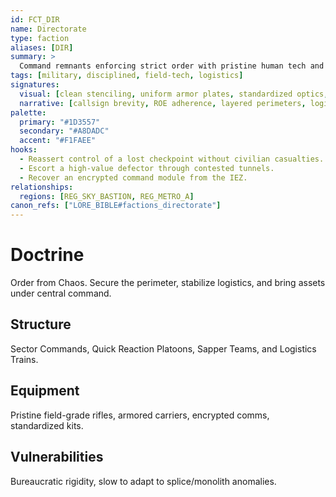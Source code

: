 ```yaml
---
id: FCT_DIR
name: Directorate
type: faction
aliases: [DIR]
summary: >
  Command remnants enforcing strict order with pristine human tech and a chain of command that survived the cascade.
tags: [military, disciplined, field-tech, logistics]
signatures:
  visual: [clean stenciling, uniform armor plates, standardized optics, white-blue LEDs, polished barrels]
  narrative: [callsign brevity, ROE adherence, layered perimeters, logistics convoys]
palette:
  primary: "#1D3557"
  secondary: "#A8DADC"
  accent: "#F1FAEE"
hooks:
  - Reassert control of a lost checkpoint without civilian casualties.
  - Escort a high-value defector through contested tunnels.
  - Recover an encrypted command module from the IEZ.
relationships:
  regions: [REG_SKY_BASTION, REG_METRO_A]
canon_refs: ["LORE_BIBLE#factions_directorate"]
---
```


# Doctrine

Order from Chaos. Secure the perimeter, stabilize logistics, and bring assets under central command.

## Structure

Sector Commands, Quick Reaction Platoons, Sapper Teams, and Logistics Trains.

## Equipment

Pristine field-grade rifles, armored carriers, encrypted comms, standardized kits.

## Vulnerabilities

Bureaucratic rigidity, slow to adapt to splice/monolith anomalies.

